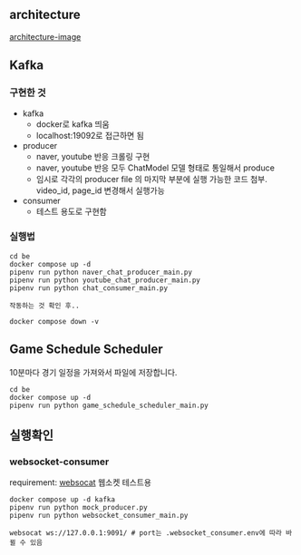 ## architecture
[architecture-image](./images/architecute.svg)
## Kafka

### 구현한 것

- kafka
  - docker로 kafka 띄움
  - localhost:19092로 접근하면 됨
- producer
  - naver, youtube 반응 크롤링 구현
  - naver, youtube 반응 모두 ChatModel 모델 형태로 통일해서 produce
  - 임시로 각각의 producer file 의 마지막 부분에 실행 가능한 코드 첨부. video_id, page_id 변경해서 실행가능
- consumer
  - 테스트 용도로 구현함

### 실행법

```
cd be
docker compose up -d
pipenv run python naver_chat_producer_main.py
pipenv run python youtube_chat_producer_main.py
pipenv run python chat_consumer_main.py

작동하는 것 확인 후..

docker compose down -v
```

## Game Schedule Scheduler

10분마다 경기 일정을 가져와서 파일에 저장합니다.

```
cd be
docker compose up -d
pipenv run python game_schedule_scheduler_main.py
```

## 실행확인
### websocket-consumer
requirement: [websocat](https://github.com/vi/websocat) 웹소켓 테스트용

```
docker compose up -d kafka
pipenv run python mock_producer.py
pipenv run python websocket_consumer_main.py

websocat ws://127.0.0.1:9091/ # port는 .websocket_consumer.env에 따라 바뀔 수 있음

```
